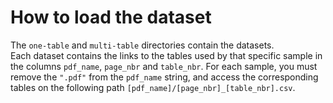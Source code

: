 # How to load the dataset

The `one-table` and `multi-table` directories contain the datasets.  
Each dataset contains the links to the tables used by that specific sample in the columns `pdf_name`, `page_nbr` and `table_nbr`. For each sample, you must remove the `".pdf"` from the `pdf_name` string, and access the corresponding tables on the following path `[pdf_name]/[page_nbr]_[table_nbr].csv`. 
